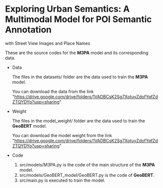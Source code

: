 # Exploring Urban Semantics: A Multimodal Model for POI Semantic Annotation
with Street View Images and Place Names

These are the source codes for the **M3PA** model and its corresponding data.

- Data
  
  The files in the datasets/ folder are the data used to train the **M3PA** model.
  
  You can download the data from the link "https://drive.google.com/drive/folders/1VADBCsK2Sg7XotuyZdofYqfZdZTQYDYp?usp=sharing"
  
- Weight

  The files in the model_weight/ folder are the data used to train the **GeoBERT** model.

  You can download the model weight from the link "https://drive.google.com/drive/folders/1VADBCsK2Sg7XotuyZdofYqfZdZTQYDYp?usp=sharing"

- Code

  1. src/models/M3PA.py is the code of the main structure of the **M3PA** model.
  2. src/models/GeoBERT_model/GeoBERT.py is the code of **GeoBERT**.
  3. src/main.py is executed to train the model.

  

